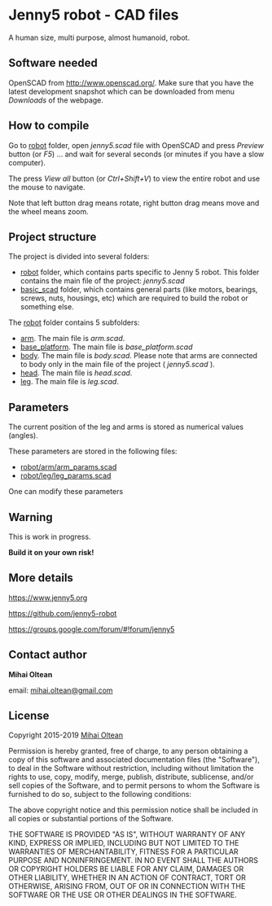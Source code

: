 # Jenny5 robot - CAD files

A human size, multi purpose, almost humanoid, robot.

## Software needed

OpenSCAD from http://www.openscad.org/. Make sure that you have the latest development snapshot which can be downloaded from menu _Downloads_ of the webpage.

## How to compile

Go to [robot](robot) folder, open _jenny5.scad_ file with OpenSCAD and press *Preview* button (or *F5*) ... and wait for several seconds (or minutes if you have a slow computer).

The press *View all* button (or *Ctrl+Shift+V*) to view the entire robot and use the mouse to navigate.
 
Note that left button drag means rotate, right button drag means move and the wheel means zoom.
 
## Project structure ##

The project is divided into several folders:

- [robot](robot) folder, which contains parts specific to Jenny 5 robot. This folder contains the main file of the project: _jenny5.scad_
- [basic_scad](basic_scad) folder, which contains general parts (like motors, bearings, screws, nuts, housings, etc) which are required to build the robot or something else.


The [robot](robot) folder contains 5 subfolders:

- [arm](robot/arm). The main file is _arm.scad_.
- [base_platform](robot/base_platform). The main file is _base_platform.scad_
- [body](robot/body). The main file is _body.scad_. Please note that arms are connected to body only in the main file of the project ( _jenny5.scad_ ).
- [head](robot/head). The main file is _head.scad_.
- [leg](robot/leg). The main file is _leg.scad_.

## Parameters ##

The current position of the leg and arms is stored as numerical values (angles).

These parameters are stored in the following files:

- [robot/arm/arm_params.scad](robot/arm/arm_params.scad)
- [robot/leg/leg_params.scad](robot/leg/leg_params.scad)

One can modify these parameters

## Warning ##

This is work in progress.

**Build it on your own risk!**

## More details

https://www.jenny5.org

https://github.com/jenny5-robot

https://groups.google.com/forum/#!forum/jenny5

## Contact author

**Mihai Oltean**

email: mihai.oltean@gmail.com


## License

Copyright 2015-2019 [Mihai Oltean](https://mihaioltean.github.io)

Permission is hereby granted, free of charge, to any person obtaining a copy of this software and associated documentation files (the "Software"), to deal in the Software without restriction, including without limitation the rights to use, copy, modify, merge, publish, distribute, sublicense, and/or sell copies of the Software, and to permit persons to whom the Software is furnished to do so, subject to the following conditions:

The above copyright notice and this permission notice shall be included in all copies or substantial portions of the Software.

THE SOFTWARE IS PROVIDED "AS IS", WITHOUT WARRANTY OF ANY KIND, EXPRESS OR IMPLIED, INCLUDING BUT NOT LIMITED TO THE WARRANTIES OF MERCHANTABILITY, FITNESS FOR A PARTICULAR PURPOSE AND NONINFRINGEMENT. IN NO EVENT SHALL THE AUTHORS OR COPYRIGHT HOLDERS BE LIABLE FOR ANY CLAIM, DAMAGES OR OTHER LIABILITY, WHETHER IN AN ACTION OF CONTRACT, TORT OR OTHERWISE, ARISING FROM, OUT OF OR IN CONNECTION WITH THE SOFTWARE OR THE USE OR OTHER DEALINGS IN THE SOFTWARE.